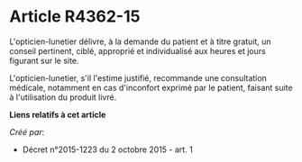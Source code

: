 # Article R4362-15

L'opticien-lunetier délivre, à la demande du patient et à titre gratuit, un conseil pertinent, ciblé, approprié et
individualisé aux heures et jours figurant sur le site. 

L'opticien-lunetier, s'il l'estime justifié, recommande une consultation médicale, notamment en cas d'inconfort exprimé par
le patient, faisant suite à l'utilisation du produit livré.

**Liens relatifs à cet article**

_Créé par_:

  - Décret n°2015-1223 du 2 octobre 2015 - art. 1

